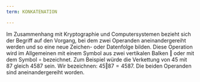 ```yaml
---
term: KONKATENATION

---
```

Im Zusammenhang mit Kryptographie und Computersystemen bezieht sich der Begriff auf den Vorgang, bei dem zwei Operanden aneinandergereiht werden und so eine neue Zeichen- oder Datenfolge bilden. Diese Operation wird im Allgemeinen mit einem Symbol aus zwei vertikalen Balken $\Vert$ oder mit dem Symbol $\circ$ bezeichnet. Zum Beispiel würde die Verkettung von $45$ mit $87$ gleich $4587$ sein. Wir bezeichnen: $45 \Vert 87 = 4587$. Die beiden Operanden sind aneinandergereiht worden.